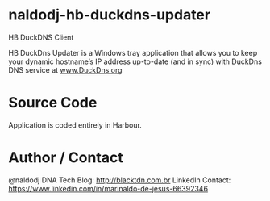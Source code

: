 # naldodj-hb-duckdns-updater

HB DuckDNS Client

HB DuckDns Updater is a Windows tray application that allows you to keep your dynamic hostname’s IP address up-to-date (and in sync) with DuckDns DNS service at www.DuckDns.org

# Source Code
Application is coded entirely in Harbour.

# Author / Contact
@naldodj 
DNA Tech
Blog: http://blacktdn.com.br
LinkedIn Contact: https://www.linkedin.com/in/marinaldo-de-jesus-66392346
